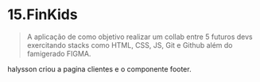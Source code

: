 # 15.FinKids

> A aplicação de como objetivo realizar um collab entre 5 futuros devs exercitando stacks como HTML, CSS, JS, Git e Github além do famigerado FIGMA.

halysson criou a pagina clientes e o componente footer.